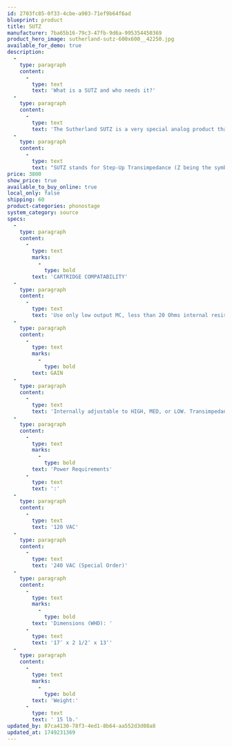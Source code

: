 ```yaml
---
id: 2703fc85-0f33-4cbe-a903-71ef9b64f6ad
blueprint: product
title: SUTZ
manufacturer: 7ba65b16-79c3-47fb-9d6a-995354450369
product_hero_image: sutherland-sutz-600x600__42250.jpg
available_for_demo: true
description:
  -
    type: paragraph
    content:
      -
        type: text
        text: 'What is a SUTZ and who needs it?'
  -
    type: paragraph
    content:
      -
        type: text
        text: 'The Sutherland SUTZ is a very special analog product that uses transimpedance to raise the output of your low-output, low-impedance moving coil cartridge to the level of a moving magnet cartridge.'
  -
    type: paragraph
    content:
      -
        type: text
        text: "SUTZ stands for Step-Up Transimpedance (Z being the symbol of impedance), and is based on the first gain stage of the flagship Sutherland Dos Locos transimpedance phonostage and shares the same chassis as the Little Loco Mk2.\_"
price: 3800
show_price: true
available_to_buy_online: true
local_only: false
shipping: 60
product-categories: phonostage
system_category: source
specs:
  -
    type: paragraph
    content:
      -
        type: text
        marks:
          -
            type: bold
        text: 'CARTRIDGE COMPATABILITY'
  -
    type: paragraph
    content:
      -
        type: text
        text: 'Use only low output MC, less than 20 Ohms internal resistance. Not MM, nor high output MC.'
  -
    type: paragraph
    content:
      -
        type: text
        marks:
          -
            type: bold
        text: GAIN
  -
    type: paragraph
    content:
      -
        type: text
        text: 'Internally adjustable to HIGH, MED, or LOW. Transimpedance gain cannot be expressed in dB. There is plenty of gain for very low-output MC cartridges. Even with the lowest output MC, background noise vanishes.'
  -
    type: paragraph
    content:
      -
        type: text
        marks:
          -
            type: bold
        text: 'Power Requirements'
      -
        type: text
        text: ':'
  -
    type: paragraph
    content:
      -
        type: text
        text: '120 VAC'
  -
    type: paragraph
    content:
      -
        type: text
        text: '240 VAC (Special Order)'
  -
    type: paragraph
    content:
      -
        type: text
        marks:
          -
            type: bold
        text: 'Dimensions (WHD): '
      -
        type: text
        text: '17″ x 2 1/2″ x 13″'
  -
    type: paragraph
    content:
      -
        type: text
        marks:
          -
            type: bold
        text: 'Weight:'
      -
        type: text
        text: ' 15 lb.'
updated_by: 87ca4130-78f3-4ed1-8b64-aa552d3d08a8
updated_at: 1749231369
---
```

